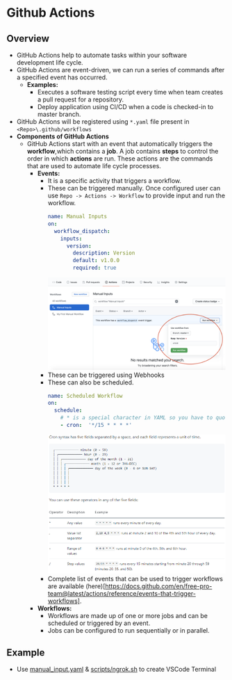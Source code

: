 # Github Actions

## Overview
- GitHub Actions help to automate tasks within your software development life cycle. 
- GitHub Actions are event-driven, we can run a series of commands after a specified event has occurred.
  - **Examples:**
    - Executes a software testing script every time when team creates a pull request for a repository.
    - Deploy application using CI/CD when a code is checked-in to master branch.
- GitHub Actions will be registered using `*.yaml` file present in `<Repo>\.github/workflows`
- **Components of GitHub Actions**
  - GitHub Actions start with an event that automatically triggers the **workflow**,which contains a **job**. A job contains **steps** to control the order in which **actions** are run. These actions are the commands that are used to automate life cycle processes.
    - **Events:**
      - It is a specific activity that triggers a workflow.
      - These can be triggered manually. Once configured user can use `Repo -> Actions -> Workflow` to provide input and run the workflow.
        ```yaml
        name: Manual Inputs
        on: 
          workflow_dispatch:
            inputs:
              version:
                description: Version
                default: v1.0.0
                required: true
        ```
        ![](./01-Images/03-ManualWorkflow.png)
      - These can be triggered using Webhooks
      - These can also be scheduled.
        ```yaml
        name: Scheduled Workflow
        on:
          schedule:
            # * is a special character in YAML so you have to quote this string
            - cron:  '*/15 * * * *'
        ```
        ![](./01-Images/02-CronJobSyntax.png)
      - Complete list of events that can be used to trigger workflows are available (here)[https://docs.github.com/en/free-pro-team@latest/actions/reference/events-that-trigger-workflows].
    - **Workflows:**
      - Workflows are made up of one or more jobs and can be scheduled or triggered by an event.
      - Jobs can be configured to run sequentially or in parallel.

## Example
- Use [manual_input.yaml](./02-MyDev/manual_input.yaml) & [scripts/ngrok.sh](./02-MyDev/scripts/ngrok.sh) to create VSCode Terminal